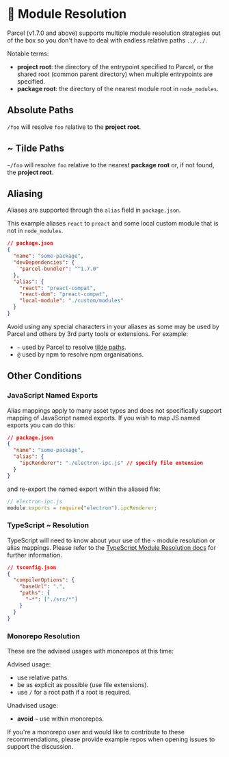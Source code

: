 # 📔 Module Resolution

Parcel (v1.7.0 and above) supports multiple module resolution strategies out of the box so you don't have to deal with endless relative paths `../../`.

Notable terms:

- **project root**: the directory of the entrypoint specified to Parcel, or the shared root (common parent directory) when multiple entrypoints are specified.
- **package root**: the directory of the nearest module root in `node_modules`.

## Absolute Paths

`/foo` will resolve `foo` relative to the **project root**.

## ~ Tilde Paths

`~/foo` will resolve `foo` relative to the nearest **package root** or, if not found, the **project root**.

## Aliasing

Aliases are supported through the `alias` field in `package.json`.

This example aliases `react` to `preact` and some local custom module that is not in `node_modules`.

```json
// package.json
{
  "name": "some-package",
  "devDependencies": {
    "parcel-bundler": "^1.7.0"
  },
  "alias": {
    "react": "preact-compat",
    "react-dom": "preact-compat",
    "local-module": "./custom/modules"
  }
}
```

Avoid using any special characters in your aliases as some may be used by Parcel and others by 3rd party tools or extensions. For example:

- `~` used by Parcel to resolve [tilde paths](#~-tilde-paths).
- `@` used by npm to resolve npm organisations.

## Other Conditions

### JavaScript Named Exports

Alias mappings apply to many asset types and does not specifically support mapping of JavaScript named exports. If you wish to map JS named exports you can do this:

```json
// package.json
{
  "name": "some-package",
  "alias": {
    "ipcRenderer": "./electron-ipc.js" // specify file extension
  }
}
```

and re-export the named export within the aliased file:

```js
// electron-ipc.js
module.exports = require("electron").ipcRenderer;
```

### TypeScript ~ Resolution

TypeScript will need to know about your use of the `~` module resolution or alias mappings. Please refer to the [TypeScript Module Resolution docs](https://www.typescriptlang.org/docs/handbook/module-resolution.html) for further information.

```json
// tsconfig.json
{
  "compilerOptions": {
    "baseUrl": ".",
    "paths": {
      "~*": ["./src/*"]
    }
  }
}
```

### Monorepo Resolution

These are the advised usages with monorepos at this time:

Advised usage:

- use relative paths.
- be as explicit as possible (use file extensions).
- use `/` for a root path if a root is required.

Unadvised usage:

- **avoid** `~` use within monorepos.

If you're a monorepo user and would like to contribute to these recommendations, please provide example repos when opening issues to support the discussion.
